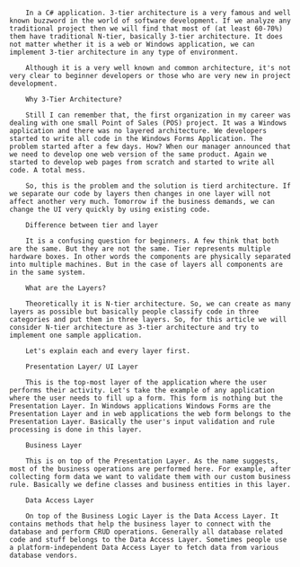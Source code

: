 ﻿        In a C# application. 3-tier architecture is a very famous and well known buzzword in the world of software development. If we analyze any traditional project then we will find that most of (at least 60-70%) them have traditional N-tier, basically 3-tier architecture. It does not matter whether it is a web or Windows application, we can implement 3-tier architecture in any type of environment.

        Although it is a very well known and common architecture, it's not very clear to beginner developers or those who are very new in project development.

        Why 3-Tier Architecture?

        Still I can remember that, the first organization in my career was dealing with one small Point of Sales (POS) project. It was a Windows application and there was no layered architecture. We developers started to write all code in the Windows Forms Application. The problem started after a few days. How? When our manager announced that we need to develop one web version of the same product. Again we started to develop web pages from scratch and started to write all code. A total mess.

        So, this is the problem and the solution is tierd architecture. If we separate our code by layers then changes in one layer will not affect another very much. Tomorrow if the business demands, we can change the UI very quickly by using existing code.

        Difference between tier and layer

        It is a confusing question for beginners. A few think that both are the same. But they are not the same. Tier represents multiple hardware boxes. In other words the components are physically separated into multiple machines. But in the case of layers all components are in the same system.

        What are the Layers?

        Theoretically it is N-tier architecture. So, we can create as many layers as possible but basically people classify code in three categories and put them in three layers. So, for this article we will consider N-tier architecture as 3-tier architecture and try to implement one sample application.

        Let's explain each and every layer first.

        Presentation Layer/ UI Layer

        This is the top-most layer of the application where the user performs their activity. Let's take the example of any application where the user needs to fill up a form. This form is nothing but the Presentation Layer. In Windows applications Windows Forms are the Presentation Layer and in web applications the web form belongs to the Presentation Layer. Basically the user's input validation and rule processing is done in this layer.

        Business Layer

        This is on top of the Presentation Layer. As the name suggests, most of the business operations are performed here. For example, after collecting form data we want to validate them with our custom business rule. Basically we define classes and business entities in this layer.

        Data Access Layer

        On top of the Business Logic Layer is the Data Access Layer. It contains methods that help the business layer to connect with the database and perform CRUD operations. Generally all database related code and stuff belongs to the Data Access Layer. Sometimes people use a platform-independent Data Access Layer to fetch data from various database vendors.